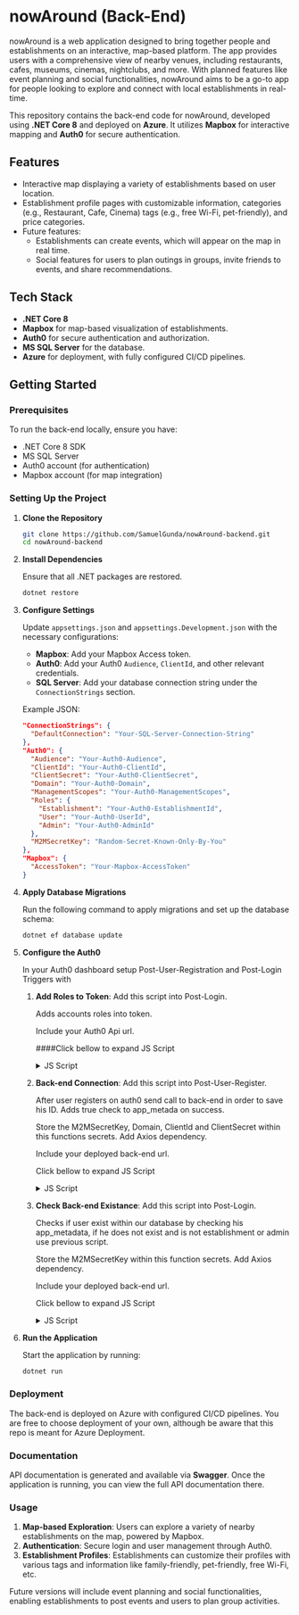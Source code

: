 # nowAround (Back-End)

nowAround is a web application designed to bring together people and establishments on an interactive, map-based platform. The app provides users with a comprehensive view of nearby venues, including restaurants, cafes, museums, cinemas, nightclubs, and more. With planned features like event planning and social functionalities, nowAround aims to be a go-to app for people looking to explore and connect with local establishments in real-time.

This repository contains the back-end code for nowAround, developed using **.NET Core 8** and deployed on **Azure**. It utilizes **Mapbox** for interactive mapping and **Auth0** for secure authentication.

## Features

- Interactive map displaying a variety of establishments based on user location.
- Establishment profile pages with customizable information, categories (e.g., Restaurant, Cafe, Cinema) tags (e.g., free Wi-Fi, pet-friendly), and price categories.
- Future features:
  - Establishments can create events, which will appear on the map in real time.
  - Social features for users to plan outings in groups, invite friends to events, and share recommendations.

## Tech Stack

- **.NET Core 8**
- **Mapbox** for map-based visualization of establishments.
- **Auth0** for secure authentication and authorization.
- **MS SQL Server** for the database.
- **Azure** for deployment, with fully configured CI/CD pipelines.

## Getting Started

### Prerequisites

To run the back-end locally, ensure you have:

- .NET Core 8 SDK
- MS SQL Server
- Auth0 account (for authentication)
- Mapbox account (for map integration)

### Setting Up the Project

1. **Clone the Repository**
   ```bash
   git clone https://github.com/SamuelGunda/nowAround-backend.git
   cd nowAround-backend
   
2. **Install Dependencies**

   Ensure that all .NET packages are restored.

   ```bash
   dotnet restore
   
3. **Configure Settings**

   Update `appsettings.json` and `appsettings.Development.json` with the necessary configurations:

   - **Mapbox**: Add your Mapbox Access token.
   - **Auth0**: Add your Auth0 `Audience`, `ClientId`, and other relevant credentials.
   - **SQL Server**: Add your database connection string under the `ConnectionStrings` section.

    Example JSON:
    ```json
    "ConnectionStrings": {
      "DefaultConnection": "Your-SQL-Server-Connection-String"
    },
    "Auth0": {
      "Audience": "Your-Auth0-Audience",
      "ClientId": "Your-Auth0-ClientId",
      "ClientSecret": "Your-Auth0-ClientSecret",
      "Domain": "Your-Auth0-Domain",
      "ManagementScopes": "Your-Auth0-ManagementScopes",
      "Roles": {
        "Establishment": "Your-Auth0-EstablishmentId",
        "User": "Your-Auth0-UserId",
        "Admin": "Your-Auth0-AdminId"
      },
      "M2MSecretKey": "Random-Secret-Known-Only-By-You"
    },
    "Mapbox": {
      "AccessToken": "Your-Mapbox-AccessToken"
    }
    ```
    
4. **Apply Database Migrations**

   Run the following command to apply migrations and set up the database schema:

   ```bash
   dotnet ef database update

5. **Configure the Auth0**

   In your Auth0 dashboard setup Post-User-Registration and Post-Login Triggers with

   1. **Add Roles to Token**: Add this script into Post-Login.

      Adds accounts roles into token.
      
      Include your Auth0 Api url.
      
      ####Click bellow to expand JS Script 
      <details>
        <summary></b>JS Script</summary>
        
          exports.onExecutePostLogin = async (event, api) => {
            const namespace = 'https://{your-auth0-api-url}';
            if (event.authorization) {
              api.idToken.setCustomClaim(`${namespace}/roles`, event.authorization.roles);
              api.accessToken.setCustomClaim(`${namespace}/roles`, event.authorization.roles);
            }
          }
      
      </details>
     
   2. **Back-end Connection**: Add this script into Post-User-Register.

      After user registers on auth0 send call to back-end in order to save his ID.
      Adds true check to app_metada on success.

      Store the M2MSecretKey, Domain, ClientId and ClientSecret within this functions secrets.
      Add Axios dependency.
  
      Include your deployed back-end url.
  
      Click bellow to expand JS Script
      <details>
        <summary>JS Script</summary>
        
          exports.onExecutePostUserRegistration = async (event, api) => {
            const axios = require('axios');
          
            const token = event.secrets.M2M_SECRET_KEY;
          
            const userId = event.user.user_id;
            if (event.user.app_metadata.role !== "Establishment" && 
            event.user.app_metadata.role !== "Admin")
            {
              const backendUrl = "https://{your-back-end-url}/api/User?auth0Id=" + userId;
          
              let attempts = 0;
              const maxAttempts = 3;
          
              const registerUser = async () => {
                try {
          
                  const response = await axios.post(backendUrl, {}, {
                      headers: {
                          'Auth0-Server-Token': token
                      }
                  });
                  
                  const ManagementClient = require('auth0').ManagementClient;
          
                  var management = new ManagementClient({
                    domain: event.secrets.domain,
                    clientId: event.secrets.clientId,
                    clientSecret: event.secrets.clientSecret,
                  });
          
                  await management.updateAppMetadata({id: event.user.user_id }, { registeredInApi: true});
                } catch (error) {
                  attempts++;
                  if (attempts < maxAttempts) {
                    await registerUser();
                  } else {
                    console.error('Failed to create user after multiple attempts', error);
                  }    
                }
              }
              await registerUser();
            }
          };
      
      </details>
      
   3. **Check Back-end Existance**: Add this script into Post-Login.
      
      Checks if user exist within our database by checking his app_metadata,
      if he does not exist and is not establishment or admin use previous script.

      Store the M2MSecretKey within this function secrets.
      Add Axios dependency.
  
      Include your deployed back-end url.
  
      Click bellow to expand JS Script
      <details>
        <summary>JS Script</summary>
        
          exports.onExecutePostLogin = async (event, api) => {
            const axios = require('axios');
          
            const serverAuthToken = event.secrets.M2M_SECRET_KEY;
          
            const userId = event.user.user_id;
            if (event.user.app_metadata.registeredInApi !== true && 
            event.user.app_metadata.role !== "Establishment" && 
            event.user.app_metadata.role !== "Admin")
            {
              const backendUrl = "https://{your-back-end-url}/api/User?auth0Id=" + userId;
          
              let attempts = 0;
              const maxAttempts = 3;
          
              const registerUser = async () => {
                try {
          
                  const response = await axios.post(backendUrl, {}, {
                      headers: {
                          'Auth0-Server-Token': serverAuthToken
                      }
                  });
          
                  api.user.setAppMetadata("registeredInApi", true)
                } catch (error) {
                  attempts++;
                  if (attempts < maxAttempts) {
                    await registerUser();
                  } else {
                    console.error('Failed to create user after multiple attempts', error);
                  }    
                }
              }
              await registerUser();
            }
          };
      
      </details>

6. **Run the Application**

   Start the application by running:

   ```bash
   dotnet run
   ```

### Deployment

The back-end is deployed on Azure with configured CI/CD pipelines.
You are free to choose deployment of your own, although be aware that this repo is meant for Azure Deployment.

### Documentation

API documentation is generated and available via **Swagger**. Once the application is running, you can view the full API documentation there.

### Usage

1. **Map-based Exploration**: Users can explore a variety of nearby establishments on the map, powered by Mapbox.
2. **Authentication**: Secure login and user management through Auth0.
3. **Establishment Profiles**: Establishments can customize their profiles with various tags and information like family-friendly, pet-friendly, free Wi-Fi, etc.

Future versions will include event planning and social functionalities, enabling establishments to post events and users to plan group activities.
